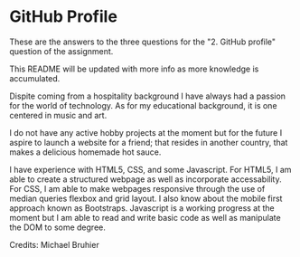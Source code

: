 # GitHub Profile

These are the answers to the three questions for the "2. GitHub profile" question of the assignment. 

This README will be updated with more info as more knowledge is accumulated. 

Dispite coming from a hospitality background I have always had a passion for the world of technology. As for my educational background, it is one centered in music and art.

I do not have any active hobby projects at the moment but for the future I aspire to launch a website 
for a friend; that resides in another country, that makes a delicious homemade hot sauce.

I have experience with HTML5, CSS, and some Javascript. For HTML5, I am able to create a structured webpage as well as incorporate accessability. For CSS, I am able to make webpages responsive through the use of median queries flexbox and grid layout. I also know about the mobile first approach known as Bootstraps. Javascript is a working progress at the moment but I am able to read and write basic code as well as manipulate the DOM to some degree.

Credits: Michael Bruhier